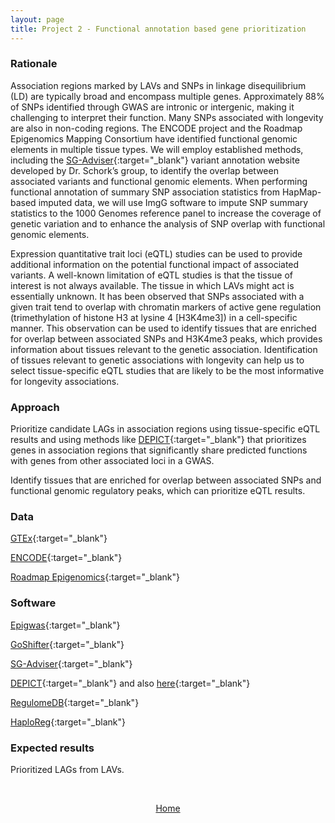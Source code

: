 ```yaml
---
layout: page
title: Project 2 - Functional annotation based gene prioritization
---
```


### Rationale

Association regions marked by LAVs and SNPs in linkage disequilibrium (LD) are typically broad and encompass multiple genes. Approximately 88% of SNPs identified through GWAS are intronic or intergenic, making it challenging to interpret their function. Many SNPs associated with longevity are also in non-coding regions. The ENCODE project and the Roadmap Epigenomics Mapping Consortium have identified functional genomic elements in multiple tissue types. We will employ established methods, including the [SG-Adviser](http://genomics.scripps.edu/ADVISER/){:target="_blank"} variant annotation website developed by Dr. Schork’s group, to identify the overlap between associated variants and functional genomic elements. When performing functional annotation of summary SNP association statistics from HapMap-based imputed data, we will use ImgG software to impute SNP summary statistics to the 1000 Genomes reference panel to increase the coverage of genetic variation and to enhance the analysis of SNP overlap with functional genomic elements.  

Expression quantitative trait loci (eQTL) studies can be used to provide additional information on the potential functional impact of associated variants. A well-known limitation of eQTL studies is that the tissue of interest is not always available. The tissue in which LAVs might act is essentially unknown. It has been observed that SNPs associated with a given trait tend to overlap with chromatin markers of active gene regulation (trimethylation of histone H3 at lysine 4 [H3K4me3]) in a cell-specific manner. This observation can be used to identify tissues that are enriched for overlap between associated SNPs and H3K4me3 peaks, which provides information about tissues relevant to the genetic association. Identification of tissues relevant to genetic associations with longevity can help us to select tissue-specific eQTL studies that are likely to be the most informative for longevity associations. 

### Approach

Prioritize candidate LAGs in association regions using tissue-specific eQTL results and using methods like [DEPICT](http://www.broadinstitute.org/mpg/depict/){:target="_blank"} that prioritizes genes in association regions that significantly share predicted functions with genes from other associated loci in a GWAS. 

Identify tissues that are enriched for overlap between associated SNPs and functional genomic regulatory peaks, which can prioritize eQTL results.

### Data

[GTEx](http://www.gtexportal.org/home/){:target="_blank"}

[ENCODE](https://www.encodeproject.org/){:target="_blank"}

[Roadmap Epigenomics](http://www.roadmapepigenomics.org/){:target="_blank"}

### Software

[Epigwas](https://www.broadinstitute.org/mpg/epigwas/){:target="_blank"}

[GoShifter](https://www.broadinstitute.org/mpg/goshifter/){:target="_blank"}

[SG-Adviser](http://genomics.scripps.edu/ADVISER/){:target="_blank"}

[DEPICT](https://github.com/perslab/depict){:target="_blank"} and also [here](http://www.broadinstitute.org/mpg/depict/){:target="_blank"}

[RegulomeDB](http://regulomedb.org/){:target="_blank"}

[HaploReg](http://www.broadinstitute.org/mammals/haploreg/haploreg.php){:target="_blank"}

### Expected results

Prioritized LAGs from LAVs.

<br>
<p align="center"> 
  <a href="{{ site.baseurl }}/">Home</a> 
</p>
